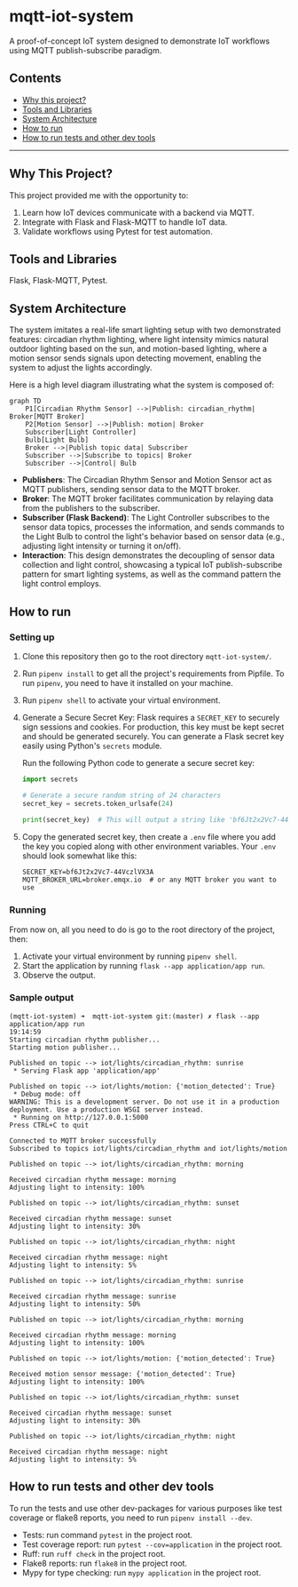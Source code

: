 # mqtt-iot-system
A proof-of-concept IoT system designed to demonstrate IoT workflows using MQTT publish-subscribe paradigm.

## Contents
* [Why this project?](#why-this-project)
* [Tools and Libraries](#tools-and-libraries)
* [System Architecture](#system-architecture)
* [How to run](#how-to-run)
* [How to run tests and other dev tools](#how-to-run-tests-and-other-dev-tools)
---

## Why This Project?
This project provided me with the opportunity to:
1. Learn how IoT devices communicate with a backend via MQTT.
2. Integrate with Flask and Flask-MQTT to handle IoT data.
3. Validate workflows using Pytest for test automation.


## Tools and Libraries
Flask, Flask-MQTT, Pytest.


## System Architecture
The system imitates a real-life smart lighting setup with two demonstrated features: circadian rhythm lighting,
where light intensity mimics natural outdoor lighting based on the sun, and motion-based lighting, where a motion
sensor sends signals upon detecting movement, enabling the system to adjust the lights accordingly.

Here is a high level diagram illustrating what the system is composed of:

```mermaid
graph TD
    P1[Circadian Rhythm Sensor] -->|Publish: circadian_rhythm| Broker[MQTT Broker]
    P2[Motion Sensor] -->|Publish: motion| Broker
    Subscriber[Light Controller]
    Bulb[Light Bulb]
    Broker -->|Publish topic data| Subscriber
    Subscriber -->|Subscribe to topics| Broker
    Subscriber -->|Control| Bulb
```
- **Publishers**: The Circadian Rhythm Sensor and Motion Sensor act as MQTT publishers, sending sensor data to the MQTT
  broker.
- **Broker**: The MQTT broker facilitates communication by relaying data from the publishers to the subscriber.
- **Subscriber (Flask Backend)**: The Light Controller subscribes to the sensor data topics, processes the information,
  and sends commands to the Light Bulb to control the light's behavior based on sensor data (e.g., adjusting light
  intensity or turning it on/off).
- **Interaction**: This design demonstrates the decoupling of sensor data collection and light control, showcasing a typical
  IoT publish-subscribe pattern for smart lighting systems, as well as the command pattern the light control employs.

## How to run
### Setting up
1. Clone this repository then go to the root directory `mqtt-iot-system/`.
1. Run `pipenv install` to get all the project's requirements from Pipfile. To run `pipenv`, you need to have it
   installed on your machine.
1. Run `pipenv shell` to activate your virtual environment.
1. Generate a Secure Secret Key:
   Flask requires a `SECRET_KEY` to securely sign sessions and cookies. For production, this key must be kept secret
   and should be generated securely. You can generate a Flask secret key easily using Python's `secrets` module.

   Run the following Python code to generate a secure secret key:

   ```python
   import secrets

   # Generate a secure random string of 24 characters
   secret_key = secrets.token_urlsafe(24)
 
   print(secret_key)  # This will output a string like 'bf6Jt2x2Vc7-44VczlVX3A'
   ```
1. Copy the generated secret key, then create a `.env` file where you add the key you copied along with other 
   environment variables. Your `.env` should look somewhat like this:
   ```
   SECRET_KEY=bf6Jt2x2Vc7-44VczlVX3A
   MQTT_BROKER_URL=broker.emqx.io  # or any MQTT broker you want to use
   ```

### Running
From now on, all you need to do is go to the root directory of the project, then:
1. Activate your virtual environment by running `pipenv shell`.
1. Start the application by running `flask --app application/app run`.
1. Observe the output.

### Sample output
```
(mqtt-iot-system) ➜  mqtt-iot-system git:(master) ✗ flask --app application/app run                                                                                                                                                                                   19:14:59
Starting circadian rhythm publisher...
Starting motion publisher...

Published on topic --> iot/lights/circadian_rhythm: sunrise
 * Serving Flask app 'application/app'

Published on topic --> iot/lights/motion: {'motion_detected': True}
 * Debug mode: off
WARNING: This is a development server. Do not use it in a production deployment. Use a production WSGI server instead.
 * Running on http://127.0.0.1:5000
Press CTRL+C to quit

Connected to MQTT broker successfully
Subscribed to topics iot/lights/circadian_rhythm and iot/lights/motion

Published on topic --> iot/lights/circadian_rhythm: morning

Received circadian rhythm message: morning
Adjusting light to intensity: 100%

Published on topic --> iot/lights/circadian_rhythm: sunset

Received circadian rhythm message: sunset
Adjusting light to intensity: 30%

Published on topic --> iot/lights/circadian_rhythm: night

Received circadian rhythm message: night
Adjusting light to intensity: 5%

Published on topic --> iot/lights/circadian_rhythm: sunrise

Received circadian rhythm message: sunrise
Adjusting light to intensity: 50%

Published on topic --> iot/lights/circadian_rhythm: morning

Received circadian rhythm message: morning
Adjusting light to intensity: 100%

Published on topic --> iot/lights/motion: {'motion_detected': True}

Received motion sensor message: {'motion_detected': True}
Adjusting light to intensity: 100%

Published on topic --> iot/lights/circadian_rhythm: sunset

Received circadian rhythm message: sunset
Adjusting light to intensity: 30%

Published on topic --> iot/lights/circadian_rhythm: night

Received circadian rhythm message: night
Adjusting light to intensity: 5%
```

## How to run tests and other dev tools
To run the tests and use other dev-packages for various purposes like test coverage or flake8 reports, you need to run
`pipenv install --dev`.
- Tests: run command `pytest` in the project root.
- Test coverage report: run `pytest --cov=application` in the project root.
- Ruff: run `ruff check` in the project root.
- Flake8 reports: run `flake8` in the project root.
- Mypy for type checking: run `mypy application` in the project root.